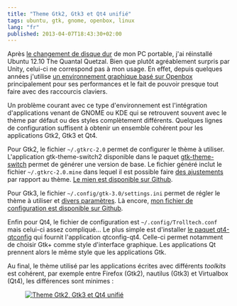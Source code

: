 ```yaml
---
title: "Theme Gtk2, Gtk3 et Qt4 unifié"
tags: ubuntu, gtk, gnome, openbox, linux
lang: "fr"
published: 2013-04-07T18:43:30+02:00
---
```


Après [le changement de disque dur](/post/rue-du-commerce-client-perdu) de mon PC
portable, j'ai réinstallé Ubuntu 12.10 The Quantal Quetzal. Bien que plutôt
agréablement surpris par Unity, celui-ci ne correspond pas à mon usage. En
effet, depuis quelques années j'utilise [un environnement graphique basé sur
Openbox](/tag/openbox) principalement pour ses performances et le fait de
pouvoir presque tout faire avec des raccourcis claviers.

Un problème courant avec ce type d'environnement est l'intégration
d'applications venant de GNOME ou KDE qui se retrouvent souvent avec le thème
par défaut ou des styles complètement différents. Quelques lignes de
configuration suffisent à obtenir un ensemble cohérent pour les applications
Gtk2, Gtk3 et Qt4.

Pour Gtk2, le fichier <code>~/.gtkrc-2.0</code> permet de configurer le thème à
utiliser. L'application gtk-theme-switch2 disponible dans le paquet
[gtk-theme-switch](http://packages.ubuntu.com/quantal/gtk-theme-switch) permet
de générer une version de base. Le fichier généré inclut le fichier
<code>~/.gtkrc-2.0.mine</code> dans lequel il est possible faire [des
ajustements](https://developer.gnome.org/gtk2/stable/GtkSettings.html#GtkSettings.properties)
par rapport au thème. [Le mien est disponible sur
Github](https://github.com/dpobel/config/blob/master/gtkrc-2.0.mine).

Pour Gtk3, le fichier <code>~/.config/gtk-3.0/settings.ini</code> permet de
régler le thème à utiliser et [divers
paramètres](https://developer.gnome.org/gtk3/3.1/GtkSettings.html#GtkSettings.properties).
Là encore, [mon fichier de configuration est disponible sur
Github](https://github.com/dpobel/config/blob/master/config/gtk-3.0/settings.ini).

Enfin pour Qt4, le fichier de configuration est
<code>~/.config/Trolltech.conf</code> mais celui-ci assez compliqué... Le plus
simple est d'installer [le paquet
qt4-qtconfig](http://packages.ubuntu.com/quantal/qt4-qtconfig) qui fournit
l'application qtconfig-qt4. Celle-ci permet notamment de choisir Gtk+ comme
style d'interface graphique. Les applications Qt prennent alors le même style
que les applications Gtk.

Au final, le thème utilisé par les applications écrites avec différents
*toolkits* est cohérent, par exemple entre  Firefox (Gtk2), nautilus (Gtk3) et
Virtualbox (Qt4), les différences sont minimes&nbsp;:

<figure class="object-center"><a href="/images/theme-gtk2-gtk3-qt4.jpg"><img
src="/images/660x/theme-gtk2-gtk3-qt4.jpg" alt="Theme Gtk2, Gtk3 et Qt4
unifié"></a></figure>
